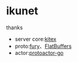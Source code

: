 # ikunet
thanks
* server core:[kitex](https://github.com/cloudwego/kitex)
* proto:[fury](https://github.com/apache/incubator-fury)、[FlatBuffers](https://github.com/google/flatbuffers)
* actor:[protoactor-go](https://github.com/asynkron/protoactor-go)